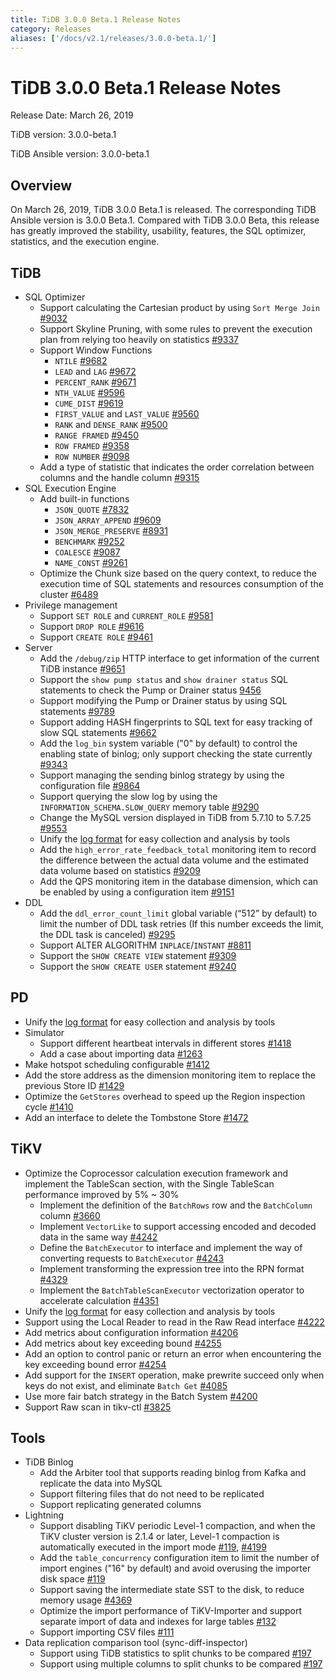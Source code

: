 ```yaml
---
title: TiDB 3.0.0 Beta.1 Release Notes
category: Releases
aliases: ['/docs/v2.1/releases/3.0.0-beta.1/']
---
```


# TiDB 3.0.0 Beta.1 Release Notes

Release Date: March 26, 2019

TiDB version: 3.0.0-beta.1

TiDB Ansible version: 3.0.0-beta.1

## Overview

On March 26, 2019, TiDB 3.0.0 Beta.1 is released. The corresponding TiDB Ansible version is 3.0.0 Beta.1. Compared with TiDB 3.0.0 Beta, this release has greatly improved the stability, usability, features, the SQL optimizer, statistics, and the execution engine.

## TiDB

+ SQL Optimizer
    - Support calculating the Cartesian product by using `Sort Merge Join` [#9032](https://github.com/pingcap/tidb/pull/9037)
    - Support Skyline Pruning, with some rules to prevent the execution plan from relying too heavily on statistics [#9337](https://github.com/pingcap/tidb/pull/9337)
    + Support Window Functions
        - `NTILE` [#9682](https://github.com/pingcap/tidb/pull/9682)
        - `LEAD` and `LAG` [#9672](https://github.com/pingcap/tidb/pull/9672)
        - `PERCENT_RANK` [#9671](https://github.com/pingcap/tidb/pull/9671)
        - `NTH_VALUE` [#9596](https://github.com/pingcap/tidb/pull/9596)
        - `CUME_DIST` [#9619](https://github.com/pingcap/tidb/pull/9619)
        - `FIRST_VALUE` and `LAST_VALUE` [#9560](https://github.com/pingcap/tidb/pull/9560)
        - `RANK` and `DENSE_RANK` [#9500](https://github.com/pingcap/tidb/pull/9500)
        - `RANGE FRAMED` [#9450](https://github.com/pingcap/tidb/pull/9450)
        - `ROW FRAMED` [#9358](https://github.com/pingcap/tidb/pull/9358)
        - `ROW NUMBER` [#9098](https://github.com/pingcap/tidb/pull/9098)
    - Add a type of statistic that indicates the order correlation between columns and the handle column [#9315](https://github.com/pingcap/tidb/pull/9315)
+ SQL Execution Engine
    + Add built-in functions
        - `JSON_QUOTE` [#7832](https://github.com/pingcap/tidb/pull/7832)
        - `JSON_ARRAY_APPEND` [#9609](https://github.com/pingcap/tidb/pull/9609)
        - `JSON_MERGE_PRESERVE` [#8931](https://github.com/pingcap/tidb/pull/8931)
        - `BENCHMARK` [#9252](https://github.com/pingcap/tidb/pull/9252)
        - `COALESCE` [#9087](https://github.com/pingcap/tidb/pull/9087)
        - `NAME_CONST` [#9261](https://github.com/pingcap/tidb/pull/9261)
    - Optimize the Chunk size based on the query context, to reduce the execution time of SQL statements and resources consumption of the cluster [#6489](https://github.com/pingcap/tidb/issues/6489)
+ Privilege management
    - Support `SET ROLE` and `CURRENT_ROLE` [#9581](https://github.com/pingcap/tidb/pull/9581)
    - Support `DROP ROLE` [#9616](https://github.com/pingcap/tidb/pull/9616)
    - Support `CREATE ROLE` [#9461](https://github.com/pingcap/tidb/pull/9461)
+ Server
    - Add the `/debug/zip` HTTP interface to get information of the current TiDB instance [#9651](https://github.com/pingcap/tidb/pull/9651)
    - Support the `show pump status` and `show drainer status` SQL statements to check the Pump or Drainer status [9456](https://github.com/pingcap/tidb/pull/9456)
    - Support modifying the Pump or Drainer status by using SQL statements [#9789](https://github.com/pingcap/tidb/pull/9789)
    - Support adding HASH fingerprints to SQL text for easy tracking of slow SQL statements [#9662](https://github.com/pingcap/tidb/pull/9662)
    - Add the `log_bin` system variable ("0" by default) to control the enabling state of binlog; only support checking the state currently [#9343](https://github.com/pingcap/tidb/pull/9343)
    - Support managing the sending binlog strategy by using the configuration file [#9864](https://github.com/pingcap/tidb/pull/9864)
    - Support querying the slow log by using the `INFORMATION_SCHEMA.SLOW_QUERY` memory table [#9290](https://github.com/pingcap/tidb/pull/9290)
    - Change the MySQL version displayed in TiDB from 5.7.10 to 5.7.25 [#9553](https://github.com/pingcap/tidb/pull/9553)
    - Unify the [log format](https://github.com/tikv/rfcs/blob/master/text/2018-12-19-unified-log-format.md) for easy collection and analysis by tools
    - Add the `high_error_rate_feedback_total` monitoring item to record the difference between the actual data volume and the estimated data volume based on statistics [#9209](https://github.com/pingcap/tidb/pull/9209)
    - Add the QPS monitoring item in the database dimension, which can be enabled by using a configuration item [#9151](https://github.com/pingcap/tidb/pull/9151)
+ DDL
    - Add the `ddl_error_count_limit` global variable (“512” by default) to limit the number of DDL task retries (If this number exceeds the limit, the DDL task is canceled) [#9295](https://github.com/pingcap/tidb/pull/9295)
    - Support ALTER ALGORITHM `INPLACE`/`INSTANT` [#8811](https://github.com/pingcap/tidb/pull/8811)
    - Support the `SHOW CREATE VIEW` statement [#9309](https://github.com/pingcap/tidb/pull/9309)
    - Support the `SHOW CREATE USER` statement [#9240](https://github.com/pingcap/tidb/pull/9240)

## PD

+ Unify the [log format](https://github.com/tikv/rfcs/blob/master/text/2018-12-19-unified-log-format.md) for easy collection and analysis by tools
+ Simulator
    - Support different heartbeat intervals in different stores [#1418](https://github.com/pingcap/pd/pull/1418)
    - Add a case about importing data [#1263](https://github.com/pingcap/pd/pull/1263)
+ Make hotspot scheduling configurable [#1412](https://github.com/pingcap/pd/pull/1412)
+ Add the store address as the dimension monitoring item to replace the previous Store ID [#1429](https://github.com/pingcap/pd/pull/1429)
+ Optimize the `GetStores` overhead to speed up the Region inspection cycle [#1410](https://github.com/pingcap/pd/pull/1410)
+ Add an interface to delete the Tombstone Store [#1472](https://github.com/pingcap/pd/pull/1472)

## TiKV

+ Optimize the Coprocessor calculation execution framework and implement the TableScan section, with the Single TableScan performance improved by 5% ~ 30%
    - Implement the definition of the `BatchRows` row and the `BatchColumn` column [#3660](https://github.com/tikv/tikv/pull/3660)
    - Implement `VectorLike` to support accessing encoded and decoded data in the same way [#4242](https://github.com/tikv/tikv/pull/4242)
    - Define the `BatchExecutor` to interface and implement the way of converting requests to `BatchExecutor` [#4243](https://github.com/tikv/tikv/pull/4243)
    - Implement transforming the expression tree into the RPN format [#4329](https://github.com/tikv/tikv/pull/4329)
    - Implement the `BatchTableScanExecutor` vectorization operator to accelerate calculation [#4351](https://github.com/tikv/tikv/pull/4351)
+ Unify the [log format](https://github.com/tikv/rfcs/blob/master/text/2018-12-19-unified-log-format.md) for easy collection and analysis by tools
+ Support using the Local Reader to read in the Raw Read interface [#4222](https://github.com/tikv/tikv/pull/4222)
+ Add metrics about configuration information [#4206](https://github.com/tikv/tikv/pull/4206)
+ Add metrics about key exceeding bound [#4255](https://github.com/tikv/tikv/pull/4255)
+ Add an option to control panic or return an error when encountering the key exceeding bound error [#4254](https://github.com/tikv/tikv/pull/4254)
+ Add support for the `INSERT` operation, make prewrite succeed only when keys do not exist, and eliminate `Batch Get` [#4085](https://github.com/tikv/tikv/pull/4085)
+ Use more fair batch strategy in the Batch System [#4200](https://github.com/tikv/tikv/pull/4200)
+ Support Raw scan in tikv-ctl [#3825](https://github.com/tikv/tikv/pull/3825)

## Tools

+ TiDB Binlog
    - Add the Arbiter tool that supports reading binlog from Kafka and replicate the data into MySQL
    - Support filtering files that do not need to be replicated
    - Support replicating generated columns
+ Lightning
    - Support disabling TiKV periodic Level-1 compaction, and when the TiKV cluster version is 2.1.4 or later, Level-1 compaction is automatically executed in the import mode [#119](https://github.com/pingcap/tidb-lightning/pull/119), [#4199](https://github.com/tikv/tikv/pull/4199)
    - Add the `table_concurrency` configuration item to limit the number of import engines ("16" by default) and avoid overusing the importer disk space [#119](https://github.com/pingcap/tidb-lightning/pull/119)
    - Support saving the intermediate state SST to the disk, to reduce memory usage [#4369](https://github.com/tikv/tikv/pull/4369)
    - Optimize the import performance of TiKV-Importer and support separate import of data and indexes for large tables [#132](https://github.com/pingcap/tidb-lightning/pull/132)
    - Support importing CSV files [#111](https://github.com/pingcap/tidb-lightning/pull/111)
+ Data replication comparison tool (sync-diff-inspector)
    - Support using TiDB statistics to split chunks to be compared [#197](https://github.com/pingcap/tidb-tools/pull/197)
    - Support using multiple columns to split chunks to be compared [#197](https://github.com/pingcap/tidb-tools/pull/197)